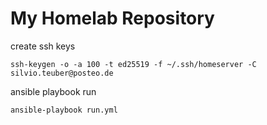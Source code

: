 # My Homelab Repository

create ssh keys
```
ssh-keygen -o -a 100 -t ed25519 -f ~/.ssh/homeserver -C silvio.teuber@posteo.de
```

ansible playbook run
```
ansible-playbook run.yml 
```
